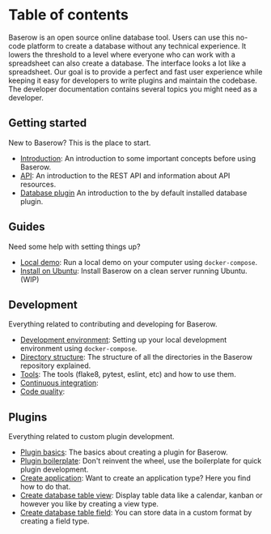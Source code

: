 # Table of contents

Baserow is an open source online database tool. Users can use this no-code platform to
create a database without any technical experience. It lowers the threshold to a level
where everyone who can work with a spreadsheet can also create a database. The 
interface looks a lot like a spreadsheet. Our goal is to provide a perfect and fast 
user experience while keeping it easy for developers to write plugins and maintain the 
codebase. The developer documentation contains several topics you might need as a 
developer.

## Getting started

New to Baserow? This is the place to start.

* [Introduction](./getting-started/introduction.md): An introduction to some important
  concepts before using Baserow.
* [API](./getting-started/api.md): An introduction to the REST API and information 
  about API resources.
* [Database plugin](./getting-started/database-plugin.md) An introduction to the by 
  default installed database plugin.

## Guides

Need some help with setting things up?

* [Local demo](./guides/demo-environment.md): Run a local demo on your computer using 
  `docker-compose`.
* [Install on Ubuntu](./guides/install-on-ubuntu.md): Install Baserow on a clean server
  running Ubuntu. (WIP)

## Development

Everything related to contributing and developing for Baserow.

* [Development environment](./development/development-environment.md): Setting up your
  local development environment using `docker-compose`.
* [Directory structure](./development/directory-structure.md): The structure of all the
  directories in the Baserow repository explained.
* [Tools](./development/tools.md): The tools (flake8, pytest, eslint, etc) and how to 
  use them. 
* [Continuous integration](./development/continuous-integration.md): 
* [Code quality](./development/code-quality.md):

## Plugins

Everything related to custom plugin development.

* [Plugin basics](./plugins/basics.md): The basics about creating a plugin for 
  Baserow.
* [Plugin boilerplate](./plugins/boilerplate.md): Don't reinvent the wheel, use
  the boilerplate for quick plugin development.
* [Create application](./plugins/application-type.md): Want to create an application 
  type? Here you find how to do that.
* [Create database table view](./plugins/view-type.md): Display table data like a 
  calendar, kanban or however you like by creating a view type.
* [Create database table field](./plugins/field-type.md): You can store data in a custom 
  format by creating a field type.
